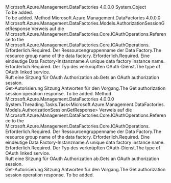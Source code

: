 <Type Name="OAuthOperationsExtensions" FullName="Microsoft.Azure.Management.DataFactories.Core.OAuthOperationsExtensions">
  <TypeSignature Language="C#" Value="public static class OAuthOperationsExtensions" />
  <TypeSignature Language="ILAsm" Value=".class public auto ansi abstract sealed beforefieldinit OAuthOperationsExtensions extends System.Object" />
  <TypeSignature Language="DocId" Value="T:Microsoft.Azure.Management.DataFactories.Core.OAuthOperationsExtensions" />
  <TypeSignature Language="VB.NET" Value="Public Module OAuthOperationsExtensions" />
  <TypeSignature Language="F#" Value="type OAuthOperationsExtensions = class" />
  <AssemblyInfo>
    <AssemblyName>Microsoft.Azure.Management.DataFactories</AssemblyName>
    <AssemblyVersion>4.0.0.0</AssemblyVersion>
  </AssemblyInfo>
  <Base>
    <BaseTypeName>System.Object</BaseTypeName>
  </Base>
  <Interfaces />
  <Docs>
    <summary>To be added.</summary>
    <remarks>To be added.</remarks>
  </Docs>
  <Members>
    <Member MemberName="Get">
      <MemberSignature Language="C#" Value="public static Microsoft.Azure.Management.DataFactories.Models.AuthorizationSessionGetResponse Get (this Microsoft.Azure.Management.DataFactories.Core.IOAuthOperations operations, string resourceGroupName, string dataFactoryName, string linkedServiceType);" />
      <MemberSignature Language="ILAsm" Value=".method public static hidebysig class Microsoft.Azure.Management.DataFactories.Models.AuthorizationSessionGetResponse Get(class Microsoft.Azure.Management.DataFactories.Core.IOAuthOperations operations, string resourceGroupName, string dataFactoryName, string linkedServiceType) cil managed" />
      <MemberSignature Language="DocId" Value="M:Microsoft.Azure.Management.DataFactories.Core.OAuthOperationsExtensions.Get(Microsoft.Azure.Management.DataFactories.Core.IOAuthOperations,System.String,System.String,System.String)" />
      <MemberSignature Language="VB.NET" Value="&lt;Extension()&gt;&#xA;Public Function Get (operations As IOAuthOperations, resourceGroupName As String, dataFactoryName As String, linkedServiceType As String) As AuthorizationSessionGetResponse" />
      <MemberSignature Language="F#" Value="static member Get : Microsoft.Azure.Management.DataFactories.Core.IOAuthOperations * string * string * string -&gt; Microsoft.Azure.Management.DataFactories.Models.AuthorizationSessionGetResponse" Usage="Microsoft.Azure.Management.DataFactories.Core.OAuthOperationsExtensions.Get (operations, resourceGroupName, dataFactoryName, linkedServiceType)" />
      <MemberType>Method</MemberType>
      <AssemblyInfo>
        <AssemblyName>Microsoft.Azure.Management.DataFactories</AssemblyName>
        <AssemblyVersion>4.0.0.0</AssemblyVersion>
      </AssemblyInfo>
      <ReturnValue>
        <ReturnType>Microsoft.Azure.Management.DataFactories.Models.AuthorizationSessionGetResponse</ReturnType>
      </ReturnValue>
      <Parameters>
        <Parameter Name="operations" Type="Microsoft.Azure.Management.DataFactories.Core.IOAuthOperations" RefType="this" />
        <Parameter Name="resourceGroupName" Type="System.String" />
        <Parameter Name="dataFactoryName" Type="System.String" />
        <Parameter Name="linkedServiceType" Type="System.String" />
      </Parameters>
      <Docs>
        <param name="operations">
            <span data-ttu-id="794aa-101">Verweis auf die Microsoft.Azure.Management.DataFactories.Core.IOAuthOperations.</span><span class="sxs-lookup"><span data-stu-id="794aa-101">Reference to the Microsoft.Azure.Management.DataFactories.Core.IOAuthOperations.</span></span>
            </param>
        <param name="resourceGroupName">
            <span data-ttu-id="794aa-102">Erforderlich.</span><span class="sxs-lookup"><span data-stu-id="794aa-102">Required.</span></span> <span data-ttu-id="794aa-103">Der Ressourcengruppenname der Data Factory.</span><span class="sxs-lookup"><span data-stu-id="794aa-103">The resource group name of the data factory.</span></span>
            </param>
        <param name="dataFactoryName">
            <span data-ttu-id="794aa-104">Erforderlich.</span><span class="sxs-lookup"><span data-stu-id="794aa-104">Required.</span></span> <span data-ttu-id="794aa-105">Eine eindeutige Data Factory-Instanzname.</span><span class="sxs-lookup"><span data-stu-id="794aa-105">A unique data factory instance name.</span></span>
            </param>
        <param name="linkedServiceType">
            <span data-ttu-id="794aa-106">Erforderlich.</span><span class="sxs-lookup"><span data-stu-id="794aa-106">Required.</span></span> <span data-ttu-id="794aa-107">Der Typ des verknüpften OAuth-Dienst.</span><span class="sxs-lookup"><span data-stu-id="794aa-107">The type of OAuth linked service.</span></span>
            </param>
        <summary>
            <span data-ttu-id="794aa-108">Ruft eine Sitzung für OAuth Authorization ab.</span><span class="sxs-lookup"><span data-stu-id="794aa-108">Gets an OAuth authorization session.</span></span>
            </summary>
        <returns>
            <span data-ttu-id="794aa-109">Get-Autorisierung Sitzung Antworten für den Vorgang.</span><span class="sxs-lookup"><span data-stu-id="794aa-109">The Get authorization session operation response.</span></span>
            </returns>
        <remarks>To be added.</remarks>
      </Docs>
    </Member>
    <Member MemberName="GetAsync">
      <MemberSignature Language="C#" Value="public static System.Threading.Tasks.Task&lt;Microsoft.Azure.Management.DataFactories.Models.AuthorizationSessionGetResponse&gt; GetAsync (this Microsoft.Azure.Management.DataFactories.Core.IOAuthOperations operations, string resourceGroupName, string dataFactoryName, string linkedServiceType);" />
      <MemberSignature Language="ILAsm" Value=".method public static hidebysig class System.Threading.Tasks.Task`1&lt;class Microsoft.Azure.Management.DataFactories.Models.AuthorizationSessionGetResponse&gt; GetAsync(class Microsoft.Azure.Management.DataFactories.Core.IOAuthOperations operations, string resourceGroupName, string dataFactoryName, string linkedServiceType) cil managed" />
      <MemberSignature Language="DocId" Value="M:Microsoft.Azure.Management.DataFactories.Core.OAuthOperationsExtensions.GetAsync(Microsoft.Azure.Management.DataFactories.Core.IOAuthOperations,System.String,System.String,System.String)" />
      <MemberSignature Language="VB.NET" Value="&lt;Extension()&gt;&#xA;Public Function GetAsync (operations As IOAuthOperations, resourceGroupName As String, dataFactoryName As String, linkedServiceType As String) As Task(Of AuthorizationSessionGetResponse)" />
      <MemberSignature Language="F#" Value="static member GetAsync : Microsoft.Azure.Management.DataFactories.Core.IOAuthOperations * string * string * string -&gt; System.Threading.Tasks.Task&lt;Microsoft.Azure.Management.DataFactories.Models.AuthorizationSessionGetResponse&gt;" Usage="Microsoft.Azure.Management.DataFactories.Core.OAuthOperationsExtensions.GetAsync (operations, resourceGroupName, dataFactoryName, linkedServiceType)" />
      <MemberType>Method</MemberType>
      <AssemblyInfo>
        <AssemblyName>Microsoft.Azure.Management.DataFactories</AssemblyName>
        <AssemblyVersion>4.0.0.0</AssemblyVersion>
      </AssemblyInfo>
      <ReturnValue>
        <ReturnType>System.Threading.Tasks.Task&lt;Microsoft.Azure.Management.DataFactories.Models.AuthorizationSessionGetResponse&gt;</ReturnType>
      </ReturnValue>
      <Parameters>
        <Parameter Name="operations" Type="Microsoft.Azure.Management.DataFactories.Core.IOAuthOperations" RefType="this" />
        <Parameter Name="resourceGroupName" Type="System.String" />
        <Parameter Name="dataFactoryName" Type="System.String" />
        <Parameter Name="linkedServiceType" Type="System.String" />
      </Parameters>
      <Docs>
        <param name="operations">
            <span data-ttu-id="794aa-110">Verweis auf die Microsoft.Azure.Management.DataFactories.Core.IOAuthOperations.</span><span class="sxs-lookup"><span data-stu-id="794aa-110">Reference to the Microsoft.Azure.Management.DataFactories.Core.IOAuthOperations.</span></span>
            </param>
        <param name="resourceGroupName">
            <span data-ttu-id="794aa-111">Erforderlich.</span><span class="sxs-lookup"><span data-stu-id="794aa-111">Required.</span></span> <span data-ttu-id="794aa-112">Der Ressourcengruppenname der Data Factory.</span><span class="sxs-lookup"><span data-stu-id="794aa-112">The resource group name of the data factory.</span></span>
            </param>
        <param name="dataFactoryName">
            <span data-ttu-id="794aa-113">Erforderlich.</span><span class="sxs-lookup"><span data-stu-id="794aa-113">Required.</span></span> <span data-ttu-id="794aa-114">Eine eindeutige Data Factory-Instanzname.</span><span class="sxs-lookup"><span data-stu-id="794aa-114">A unique data factory instance name.</span></span>
            </param>
        <param name="linkedServiceType">
            <span data-ttu-id="794aa-115">Erforderlich.</span><span class="sxs-lookup"><span data-stu-id="794aa-115">Required.</span></span> <span data-ttu-id="794aa-116">Der Typ des verknüpften OAuth-Dienst.</span><span class="sxs-lookup"><span data-stu-id="794aa-116">The type of OAuth linked service.</span></span>
            </param>
        <summary>
            <span data-ttu-id="794aa-117">Ruft eine Sitzung für OAuth Authorization ab.</span><span class="sxs-lookup"><span data-stu-id="794aa-117">Gets an OAuth authorization session.</span></span>
            </summary>
        <returns>
            <span data-ttu-id="794aa-118">Get-Autorisierung Sitzung Antworten für den Vorgang.</span><span class="sxs-lookup"><span data-stu-id="794aa-118">The Get authorization session operation response.</span></span>
            </returns>
        <remarks>To be added.</remarks>
      </Docs>
    </Member>
  </Members>
</Type>